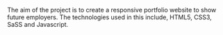 The aim of the project is to create a responsive portfolio website to show future employers. The technologies used in this include, HTML5, CSS3, SaSS and Javascript.
